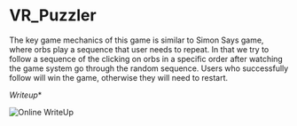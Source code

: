 # VR_Puzzler
The key game mechanics of this game is similar to Simon Says game, where orbs play a sequence that user needs to repeat.  In that we try to follow a sequence of the clicking on orbs in a specific order after watching the game system go through the random sequence. Users who successfully follow will win the game, otherwise they will need to restart.

*Writeup**

![Online WriteUp](https://medium.com/@yannicksergeobam/udacity-vr-my-puzzler-project-424320c56e08)

